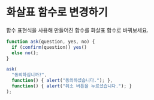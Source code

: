 
# 화살표 함수로 변경하기

함수 표현식을 사용해 만들어진 함수를 화살표 함수로 바꿔보세요.

```js run
function ask(question, yes, no) {
  if (confirm(question)) yes()
  else no();
}

ask(
  "동의하십니까?",
  function() { alert("동의하셨습니다."); },
  function() { alert("취소 버튼을 누르셨습니다."); }
);
```
